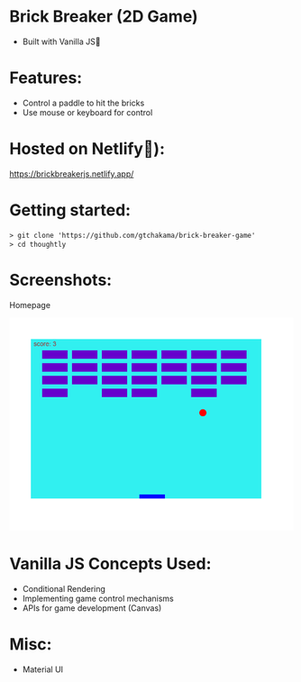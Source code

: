 
# Brick Breaker (2D Game)
* Built with Vanilla JS🛶

# Features:
* Control a paddle to hit the bricks
* Use mouse or keyboard for control

# Hosted on Netlify🐲):
https://brickbreakerjs.netlify.app/

# Getting started:
```
> git clone 'https://github.com/gtchakama/brick-breaker-game'
> cd thoughtly
```

# Screenshots:

 Homepage

![image](screenshot.png)


# Vanilla JS Concepts Used:
* Conditional Rendering
* Implementing game control mechanisms
* APIs for game development (Canvas)

# Misc:
* Material UI
